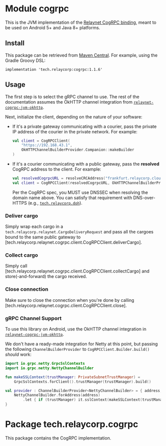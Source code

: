 # Module cogrpc

This is the JVM implementation of the [Relaynet CogRPC binding](https://specs.relaynet.network/RS-008), meant to be used on Android 5+ and Java 8+ platforms.

## Install

This package can be retrieved from [Maven Central](https://central.sonatype.com/artifact/tech.relaycorp/cogrpc). For example, using the Gradle Groovy DSL:

```
implementation 'tech.relaycorp:cogrpc:1.1.6'
```

## Usage

The first step is to select the gRPC channel to use. The rest of the documentation assumes the OkHTTP channel integration from [`relaynet-cogrpc-jvm-okhttp`](https://github.com/relaycorp/relaynet-cogrpc-jvm-okhttp).

Next, initialize the client, depending on the nature of your software:

- If it's a private gateway communicating with a courier, pass the private IP address of the courier in the private network. For example:
  ```kotlin
  val client = CogRPCClient(
      "https://192.168.43.1",
      OkHTTPChannelBuilderProvider.Companion::makeBuilder
  )
  ```
- If it's a courier communicating with a public gateway, pass the **resolved** CogRPC address to the client. For example:
  ```kotlin
  val resolvedCogrpcURL = resolveCRCAddress("frankfurt.relaycorp.cloud")
  val client = CogRPCClient(resolvedCogrpcURL, OkHTTPChannelBuilderProvider.Companion::makeBuilder)
  ```
  
  Per the CogRPC spec, you MUST use DNSSEC when resolving the domain name above. You can satisfy that requirement with DNS-over-HTTPS (e.g., [`tech.relaycorp.doh`](https://github.com/relaycorp/doh-jvm)).

### Deliver cargo

Simply wrap each cargo in a `tech.relaycorp.relaynet.CargoDeliveryRequest` and pass all the cargoes bound to the same public gateway to [tech.relaycorp.relaynet.cogrpc.client.CogRPCClient.deliverCargo].

### Collect cargo

Simply call [tech.relaycorp.relaynet.cogrpc.client.CogRPCClient.collectCargo] and store(-and-forward) the cargo received.

### Close connection

Make sure to close the connection when you're done by calling [tech.relaycorp.relaynet.cogrpc.client.CogRPCClient.close].

### gRPC Channel Support

To use this library on Android, use the OkHTTP channel integration in [`relaynet-cogrpc-jvm-okhttp`](https://github.com/relaycorp/relaynet-cogrpc-jvm-okhttp).

We don't have a ready-made integration for Netty at this point, but passing the following `ChannelBuilderProvider` to `CogRPCClient.Builder.build()` _should_ work:

```kotlin
import io.grpc.netty.GrpcSslContexts
import io.grpc.netty.NettyChannelBuilder

fun makeSSLContext(trustManager: PrivateSubnetTrustManager) =
    GrpcSslContexts.forClient().trustManager(trustManager).build()

val provider : ChannelBuilderProvider<NettyChannelBuilder> = { address, trustManager ->
    NettyChannelBuilder.forAddress(address)
        .let { if (trustManager) it.sslContext(makeSSLContext(trustManager)) else it }
}
```

# Package tech.relaycorp.cogrpc

This package contains the CogRPC implementation.
